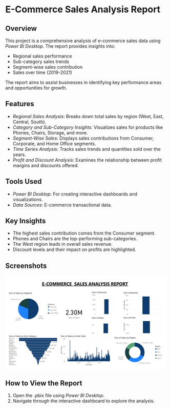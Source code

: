 # E-Commerce Sales Analysis Report

## Overview
This project is a comprehensive analysis of e-commerce sales data using *Power BI Desktop*. The report provides insights into:
- Regional sales performance
- Sub-category sales trends
- Segment-wise sales contribution
- Sales over time (2019-2021)

The report aims to assist businesses in identifying key performance areas and opportunities for growth.

## Features
- *Regional Sales Analysis*: Breaks down total sales by region (West, East, Central, South).
- *Category and Sub-Category Insights*: Visualizes sales for products like Phones, Chairs, Storage, and more.
- *Segment-Wise Sales*: Displays sales contributions from Consumer, Corporate, and Home Office segments.
- *Time Series Analysis*: Tracks sales trends and quantities sold over the years.
- *Profit and Discount Analysis*: Examines the relationship between profit margins and discounts offered.

## Tools Used
- *Power BI Desktop*: For creating interactive dashboards and visualizations.
- *Data Sources*: E-commerce transactional data.

## Key Insights
- The highest sales contribution comes from the Consumer segment.
- Phones and Chairs are the top-performing sub-categories.
- The West region leads in overall sales revenue.
- Discount levels and their impact on profits are highlighted.

## Screenshots
![Sales Analysis Dashboard](./SCREENSHOT.jpg)

## How to View the Report
1. Open the .pbix file using *Power BI Desktop*.
2. Navigate through the interactive dashboard to explore the analysis.
